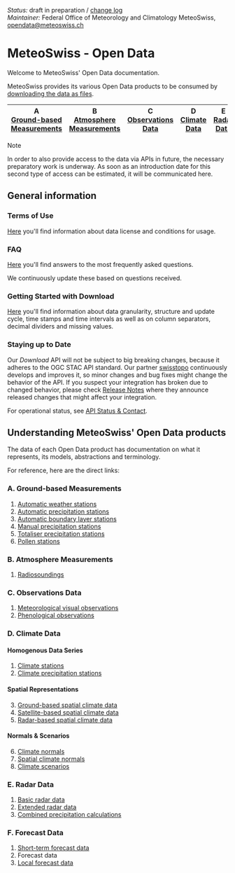 *Status:* draft in preparation / [change log](https://github.com/MeteoSwiss/opendata/commits/main) <br>
*Maintainer:* Federal Office of Meteorology and Climatology MeteoSwiss, [opendata@meteoswiss.ch](mailto:opendata@meteoswiss.ch)

<!-- [![GitHub commit](https://img.shields.io/github/last-commit/MeteoSwiss/opendata)](https://github.com/MeteoSwiss/opendata/commits/master) -->

<!-- [Auf Deutschj](#meteoschweiz-open-data) | [En français](#meteosuisse-open-data) | [In italiano](#meteosvizzera-open-data) -->

# MeteoSwiss - Open Data
Welcome to MeteoSwiss' Open Data documentation.

MeteoSwiss provides its various Open Data products to be consumed by [downloading the data as files](https://github.com/MeteoSwiss/opendata/tree/main?tab=readme-ov-file#getting-started-with-download). 

| A <br> [Ground-based Measurements](https://github.com/MeteoSwiss/opendata/tree/main?tab=readme-ov-file#a-ground-based-measurements) | B <br> [Atmosphere Measurements](https://github.com/MeteoSwiss/opendata/tree/main?tab=readme-ov-file#b-atmosphere-measurements) | C <br> [Observations Data](https://github.com/MeteoSwiss/opendata/tree/main?tab=readme-ov-file#c-observations-data) | D <br> [Climate Data](https://github.com/MeteoSwiss/opendata/tree/main?tab=readme-ov-file#d-climate-data) | E <br> [Radar Data](https://github.com/MeteoSwiss/opendata/tree/main?tab=readme-ov-file#e-radar-data) | F <br> [Forecast Data](https://github.com/MeteoSwiss/opendata/tree/main?tab=readme-ov-file#f-forecast-data) |
|-----|-----|-----|-----|-----|-----|

> [!NOTE]
> In order to also provide access to the data via APIs in future, the necessary preparatory work is underway. As soon as an introduction date for this second type of access can be estimated, it will be communicated here.

## General information

### Terms of Use
[Here](...) you'll find information about data license and conditions for usage.

<!-- cf. https://opendatadocs.dmi.govcloud.dk/Terms_of_Use -->

### FAQ
[Here](https://github.com/MeteoSwiss/opendata-faq/blob/main/README.md) you'll find answers to the most frequently asked questions. 

We continuously update these based on questions received.

### Getting Started with Download
[Here](https://github.com/MeteoSwiss/opendata-download/blob/main/README.md) you'll find information about data granularity, structure and update cycle, time stamps and time intervals as well as on column separators, decimal dividers and missing values.

<!-- cf. https://opendatadocs.dmi.govcloud.dk/en/Download --> 

### Staying up to Date
Our *Download* API will not be subject to big breaking changes, because it adheres to the OGC STAC API standard. Our partner [swisstopo](..) continuously develops and improves it, so minor changes and bug fixes might change the behavior of the API. If you suspect your integration has broken due to changed behavior, please check [Release Notes](..) where they announce released changes that might affect your integration.

For operational status, see [API Status & Contact](..).

## Understanding MeteoSwiss' Open Data products
The data of each Open Data product has documentation on what it represents, its models, abstractions and terminology. <!-- These can be found under Data in the left menu. --> 

For reference, here are the direct links:

### A. Ground-based Measurements
1. [Automatic weather stations](https://github.com/MeteoSwiss/opendata-ground-based-measurements/blob/main/README.md#1-automatic-weather-stations)
2. [Automatic precipitation stations](https://github.com/MeteoSwiss/opendata-ground-based-measurements/blob/main/README.md#2-automatic-precipitation-stations)
3. [Automatic boundary layer stations](https://github.com/MeteoSwiss/opendata-ground-based-measurements/blob/main/README.md#3-automatic-boundary-layer-stations)
4. [Manual precipitation stations](https://github.com/MeteoSwiss/opendata-ground-based-measurements/blob/main/README.md#4-manual-precipitation-stations)
5. [Totaliser precipitation stations](https://github.com/MeteoSwiss/opendata-ground-based-measurements/blob/main/README.md#5-totaliser-precipitation-stations)
6. [Pollen stations](https://github.com/MeteoSwiss/opendata-ground-based-measurements/blob/main/README.md#6-pollen-stations)

### B. Atmosphere Measurements
1. [Radiosoundings](https://github.com/MeteoSwiss/opendata-atmosphere-measurements/blob/main/README.md#1-radiosoundings)

### C. Observations Data
1. [Meteorological visual observations](https://github.com/MeteoSwiss/opendata-observations-data/blob/main/README.md#1-meteorological-visual-observations)
2. [Phenological observations](https://github.com/MeteoSwiss/opendata-observations-data/blob/main/README.md#2-phenological-observations)

### D. Climate Data
#### Homogenous Data Series
1. [Climate stations]()
2. [Climate precipitation stations]()
#### Spatial Representations
3. [Ground-based spatial climate data]()
4. [Satellite-based spatial climate data]()
5. [Radar-based spatial climate data]()
#### Normals & Scenarios
6. [Climate normals]()
7. [Spatial climate normals]()
8. [Climate scenarios]()

### E. Radar Data
1. [Basic radar data]()
2. [Extended radar data]()
3. [Combined precipitation calculations]()

### F. Forecast Data
1. [Short-term forecast data]()
2. Forecast data
3. [Local forecast data]()
